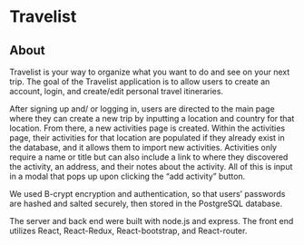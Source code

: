# Travelist

## About

Travelist is your way to organize what you want to do and see on your next trip. The goal of the Travelist application is to allow users to create an account, login, and create/edit personal travel itineraries.

After signing up and/ or logging in, users are directed to the main page where they can create a new trip by inputting a location and country for that location. From there, a new activities page is created. Within the activities page, their activities for that location are populated if they already exist in the database, and it allows them to import new activities. Activities only require a name or title but can also include a link to where they discovered the activity, an address, and their notes about the activity. All of this is input in a modal that pops up upon clicking the “add activity” button.

We used B-crypt encryption and authentication, so that users’ passwords are hashed and salted securely, then stored in the PostgreSQL database.

The server and back end were built with node.js and express. The front end utilizes React, React-Redux, React-bootstrap, and React-router.
